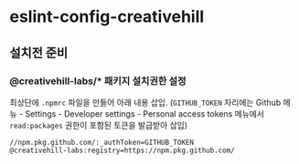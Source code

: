 # eslint-config-creativehill

## 설치전 준비

### @creativehill-labs/* 패키지 설치권한 설정
최상단에 `.npmrc` 파일을 만들어 아래 내용 삽입. (`GITHUB_TOKEN` 자리에는 Github 메뉴 - Settings - Developer settings - Personal access tokens 메뉴에서 `read:packages` 권한이 포함된 토큰을 발급받아 삽입)
```
//npm.pkg.github.com/:_authToken=GITHUB_TOKEN
@creativehill-labs:registry=https://npm.pkg.github.com/
```